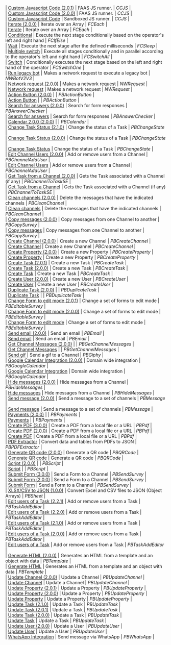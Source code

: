 | [Custom Javascript Code (2.0.1)](/docs/documentation/automation/bots/ccjs-2.0.1) | FAAS JS runner. | _CCJS_ |  
| [Custom Javascript Code (2.0.0)](/docs/documentation/automation/bots/ccjs-2.0.0) | FAAS JS runner. | _CCJS_ |  
| [Custom Javascript Code](/docs/documentation/automation/bots/ccjs) | Sandboxed JS runner. | _CCJS_ |  
| [Iterate (2.0.0)](/docs/documentation/automation/bots/fceach-2.0.0) | Iterate over an Array | _FCEach_ |  
| [Iterate](/docs/documentation/automation/bots/fceach) | Iterate over an Array | _FCEach_ |  
| [Conditional](/docs/documentation/automation/bots/fcifelse) | Execute the next stage conditionally based on the operator's left and right hand | _FCIfElse_ |  
| [Wait](/docs/documentation/automation/bots/fcsleep) | Execute the next stage after the defined milliseconds | _FCSleep_ |  
| [Multiple switch](/docs/documentation/automation/bots/fcswitchall) | Execute all stages conditionally and in parallel according to the operator's left and right hand | _FCSwitchAll_ |  
| [Switch](/docs/documentation/automation/bots/fcswitchone) | Conditionally executes the next stage based on the left and right hand of the operator | _FCSwitchOne_ |  
| [Run legacy bot](/docs/documentation/automation/bots/nwbotv2v3) | Makes a network request to execute a legacy bot | _NWBotV2V3_ |  
| [Network request (2.0.0)](/docs/documentation/automation/bots/nwrequest-2.0.0) | Makes a network request | _NWRequest_ |  
| [Network request](/docs/documentation/automation/bots/nwrequest) | Makes a network request | _NWRequest_ |  
| [Action Button (2.0.0)](/docs/documentation/automation/bots/pbactionbutton-2.0.0) |  | _PBActionButton_ |  
| [Action Button](/docs/documentation/automation/bots/pbactionbutton) |  | _PBActionButton_ |  
| [Search for answers (2.0.0)](/docs/documentation/automation/bots/pbanswerchecker-2.0.0) | Search for form responses | _PBAnswerChecker_ |  
| [Search for answers](/docs/documentation/automation/bots/pbanswerchecker) | Search for form responses | _PBAnswerChecker_ |  
| [Calendar 2.0.0 (2.0.0)](/docs/documentation/automation/bots/pbcalendar-2.0.0) |  | _PBCalendar_ |  
| [Change Task Status (2.1.0)](/docs/documentation/automation/bots/pbchangestate-2.1.0) | Change the status of a Task | _PBChangeState_ |  
| [Change Task Status (2.0.0)](/docs/documentation/automation/bots/pbchangestate-2.0.0) | Change the status of a Task | _PBChangeState_ |  
| [Change Task Status](/docs/documentation/automation/bots/pbchangestate) | Change the status of a Task | _PBChangeState_ |  
| [Edit Channel Users (2.0.0)](/docs/documentation/automation/bots/pbchanneladduser-2.0.0) | Add or remove users from a Channel | _PBChannelAddUser_ |  
| [Edit Channel Users](/docs/documentation/automation/bots/pbchanneladduser) | Add or remove users from a Channel | _PBChannelAddUser_ |  
| [Get Task from a Channel (2.0.0)](/docs/documentation/automation/bots/pbchanneltotaskse-2.0.0) | Gets the Task associated with a Channel (if any) | _PBChannelToTaskSE_ |  
| [Get Task from a Channel](/docs/documentation/automation/bots/pbchanneltotaskse) | Gets the Task associated with a Channel (if any) | _PBChannelToTaskSE_ |  
| [Clean channels (2.0.0)](/docs/documentation/automation/bots/pbcleanchannel-2.0.0) | Delete the messages that have the indicated channels | _PBCleanChannel_ |  
| [Clean channels](/docs/documentation/automation/bots/pbcleanchannel) | Delete the messages that have the indicated channels | _PBCleanChannel_ |  
| [Copy messages (2.0.0)](/docs/documentation/automation/bots/pbcopysurvey-2.0.0) | Copy messages from one Channel to another | _PBCopySurvey_ |  
| [Copy messages](/docs/documentation/automation/bots/pbcopysurvey) | Copy messages from one Channel to another | _PBCopySurvey_ |  
| [Create Channel (2.0.0)](/docs/documentation/automation/bots/pbcreatechannel-2.0.0) | Create a new Channel | _PBCreateChannel_ |  
| [Create Channel](/docs/documentation/automation/bots/pbcreatechannel) | Create a new Channel | _PBCreateChannel_ |  
| [Create Property (2.0.0)](/docs/documentation/automation/bots/pbcreateproperty-2.0.0) | Create a new Property | _PBCreateProperty_ |  
| [Create Property](/docs/documentation/automation/bots/pbcreateproperty) | Create a new Property | _PBCreateProperty_ |  
| [Create Task (2.0.1)](/docs/documentation/automation/bots/pbcreatetask-2.0.1) | Create a new Task | _PBCreateTask_ |  
| [Create Task (2.0.0)](/docs/documentation/automation/bots/pbcreatetask-2.0.0) | Create a new Task | _PBCreateTask_ |  
| [Create Task](/docs/documentation/automation/bots/pbcreatetask) | Create a new Task | _PBCreateTask_ |  
| [Create User (2.0.0)](/docs/documentation/automation/bots/pbcreateuser-2.0.0) | Create a new User | _PBCreateUser_ |  
| [Create User](/docs/documentation/automation/bots/pbcreateuser) | Create a new User | _PBCreateUser_ |  
| [Duplicate Task (2.0.0)](/docs/documentation/automation/bots/pbduplicatetask-2.0.0) |  | _PBDuplicateTask_ |  
| [Duplicate Task](/docs/documentation/automation/bots/pbduplicatetask) |  | _PBDuplicateTask_ |  
| [Change Form to edit mode (2.0.1)](/docs/documentation/automation/bots/pbeditablesurvey-2.0.1) | Change a set of forms to edit mode | _PBEditableSurvey_ |  
| [Change Form to edit mode (2.0.0)](/docs/documentation/automation/bots/pbeditablesurvey-2.0.0) | Change a set of forms to edit mode | _PBEditableSurvey_ |  
| [Change Form to edit mode](/docs/documentation/automation/bots/pbeditablesurvey) | Change a set of forms to edit mode | _PBEditableSurvey_ |  
| [Send email (2.0.0)](/docs/documentation/automation/bots/pbemail-2.0.0) | Send an email | _PBEmail_ |  
| [Send email](/docs/documentation/automation/bots/pbemail) | Send an email | _PBEmail_ |  
| [Get Channel Messages (2.0.0)](/docs/documentation/automation/bots/pbgetchannelmessages-2.0.0) |  | _PBGetChannelMessages_ |  
| [Get Channel Messages](/docs/documentation/automation/bots/pbgetchannelmessages) |  | _PBGetChannelMessages_ |  
| [Send gif](/docs/documentation/automation/bots/pbgiphy) | Send a gif to a Channel | _PBGiphy_ |  
| [Google Calendar Integration (2.0.0)](/docs/documentation/automation/bots/pbgooglecalendar-2.0.0) | Domain wide integration | _PBGoogleCalendar_ |  
| [Google Calendar Integration](/docs/documentation/automation/bots/pbgooglecalendar) | Domain wide integration | _PBGoogleCalendar_ |  
| [Hide messages (2.0.0)](/docs/documentation/automation/bots/pbhidemessages-2.0.0) | Hide messages from a Channel | _PBHideMessages_ |  
| [Hide messages](/docs/documentation/automation/bots/pbhidemessages) | Hide messages from a Channel | _PBHideMessages_ |  
| [Send message (2.0.0)](/docs/documentation/automation/bots/pbmessage-2.0.0) | Send a message to a set of channels | _PBMessage_ |  
| [Send message](/docs/documentation/automation/bots/pbmessage) | Send a message to a set of channels | _PBMessage_ |  
| [Payments (2.0.0)](/docs/documentation/automation/bots/pbpayments-2.0.0) |  | _PBPayments_ |  
| [Payments](/docs/documentation/automation/bots/pbpayments) |  | _PBPayments_ |  
| [Create PDF (3.0.0)](/docs/documentation/automation/bots/pbpdf-3.0.0) | Create a PDF from a local file or a URL | _PBPdf_ |  
| [Create PDF (2.0.0)](/docs/documentation/automation/bots/pbpdf-2.0.0) | Create a PDF from a local file or a URL | _PBPdf_ |  
| [Create PDF](/docs/documentation/automation/bots/pbpdf) | Create a PDF from a local file or a URL | _PBPdf_ |  
| [PDF Extractor](/docs/documentation/automation/bots/pbpdfextractor) | Convert data and tables from PDFs to JSON | _PBPDFExtractor_ |  
| [Generate QR code (2.0.0)](/docs/documentation/automation/bots/pbqrcode-2.0.0) | Generate a QR code | _PBQRCode_ |  
| [Generate QR code](/docs/documentation/automation/bots/pbqrcode) | Generate a QR code | _PBQRCode_ |  
| [Script (2.0.0)](/docs/documentation/automation/bots/pbscript-2.0.0) |  | _PBScript_ |  
| [Script](/docs/documentation/automation/bots/pbscript) |  | _PBScript_ |  
| [Submit Form (3.0.0)](/docs/documentation/automation/bots/pbsendsurvey-3.0.0) | Send a Form to a Channel | _PBSendSurvey_ |  
| [Submit Form (2.0.0)](/docs/documentation/automation/bots/pbsendsurvey-2.0.0) | Send a Form to a Channel | _PBSendSurvey_ |  
| [Submit Form](/docs/documentation/automation/bots/pbsendsurvey) | Send a Form to a Channel | _PBSendSurvey_ |  
| [XLSX/CSV to JSON (1.0.0)](/docs/documentation/automation/bots/pbsheet-1.0.0) | Convert Excel and CSV files to JSON (Object Arrays) | _PBSheet_ |  
| [Edit users of a Task (2.2.1)](/docs/documentation/automation/bots/pbtaskaddeditor-2.2.1) | Add or remove users from a Task | _PBTaskAddEditor_ |  
| [Edit users of a Task (2.2.0)](/docs/documentation/automation/bots/pbtaskaddeditor-2.2.0) | Add or remove users from a Task | _PBTaskAddEditor_ |  
| [Edit users of a Task (2.1.0)](/docs/documentation/automation/bots/pbtaskaddeditor-2.1.0) | Add or remove users from a Task | _PBTaskAddEditor_ |  
| [Edit users of a Task (2.0.0)](/docs/documentation/automation/bots/pbtaskaddeditor-2.0.0) | Add or remove users from a Task | _PBTaskAddEditor_ |  
| [Edit users of a Task](/docs/documentation/automation/bots/pbtaskaddeditor) | Add or remove users from a Task | _PBTaskAddEditor_ |  
| [Generate HTML (2.0.0)](/docs/documentation/automation/bots/pbtemplate-2.0.0) | Generates an HTML from a template and an object with data | _PBTemplate_ |  
| [Generate HTML](/docs/documentation/automation/bots/pbtemplate) | Generates an HTML from a template and an object with data | _PBTemplate_ |  
| [Update Channel (2.0.0)](/docs/documentation/automation/bots/pbupdatechannel-2.0.0) | Update a Channel | _PBUpdateChannel_ |  
| [Update Channel](/docs/documentation/automation/bots/pbupdatechannel) | Update a Channel | _PBUpdateChannel_ |  
| [Update Property (2.0.1)](/docs/documentation/automation/bots/pbupdateproperty-2.0.1) | Update a Property | _PBUpdateProperty_ |  
| [Update Property (2.0.0)](/docs/documentation/automation/bots/pbupdateproperty-2.0.0) | Update a Property | _PBUpdateProperty_ |  
| [Update Property](/docs/documentation/automation/bots/pbupdateproperty) | Update a Property | _PBUpdateProperty_ |  
| [Update Task (2.1.0)](/docs/documentation/automation/bots/pbupdatetask-2.1.0) | Update a Task | _PBUpdateTask_ |  
| [Update Task (2.0.1)](/docs/documentation/automation/bots/pbupdatetask-2.0.1) | Update a Task | _PBUpdateTask_ |  
| [Update Task (2.0.0)](/docs/documentation/automation/bots/pbupdatetask-2.0.0) | Update a Task | _PBUpdateTask_ |  
| [Update Task](/docs/documentation/automation/bots/pbupdatetask) | Update a Task | _PBUpdateTask_ |  
| [Update User (2.0.0)](/docs/documentation/automation/bots/pbupdateuser-2.0.0) | Update a User | _PBUpdateUser_ |  
| [Update User](/docs/documentation/automation/bots/pbupdateuser) | Update a User | _PBUpdateUser_ |  
| [WhatsApp Integration](/docs/documentation/automation/bots/pbwhatsapp) | Send message via WhatsApp | _PBWhatsApp_ |
